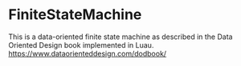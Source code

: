 # FiniteStateMachine
This is a data-oriented finite state machine as described in the Data Oriented Design book implemented in Luau. https://www.dataorienteddesign.com/dodbook/

